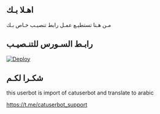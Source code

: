 ## اهـلا بـك
مـن هـنا تستطيـع عمـل رابط تنصيـب خـاص بـك

## رابـط السـورس للتنـصيـب

[![Deploy](https://www.herokucdn.com/deploy/button.svg)](https://heroku.com/deploy?template=https://github.com/k1owaed/jmthon)

## شكـرا لكـم 


this userbot is import of catuserbot and translate to arabic

https://t.me/catuserbot_support
